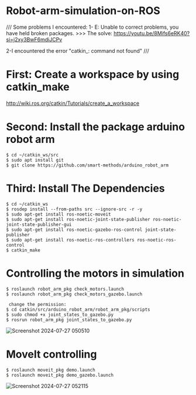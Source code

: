 # Robot-arm-simulation-on-ROS
/// 
Some problems I encountered: 
   1- E: Unable to correct problems, you have held broken packages. >>> The solve: https://youtu.be/8Mifs6eRK40?si=j2xy3BwF6mdiJCPv

   2-I encountered the error "catkin_: command not found"
                                                              ///
                                                              
# First: Create a workspace by using catkin_make  
 http://wiki.ros.org/catkin/Tutorials/create_a_workspace

# Second: Install the package arduino robot arm
    $ cd ~/catkin_ws/src 
    $ sudo apt install git 
    $ git clone https://github.com/smart-methods/arduino_robot_arm

# Third: Install The Dependencies
    $ cd ~/catkin_ws
    $ rosdep install --from-paths src --ignore-src -r -y
    $ sudo apt-get install ros-noetic-moveit 
    $ sudo apt-get install ros-noetic-joint-state-publisher ros-noetic-joint-state-publisher-gui
    $ sudo apt-get install ros-noetic-gazebo-ros-control joint-state-publisher
    $ sudo apt-get install ros-noetic-ros-controllers ros-noetic-ros-control
    $ catkin_make


 # Controlling the motors in simulation
 
    $ roslaunch robot_arm_pkg check_motors.launch 
    $ roslaunch robot_arm_pkg check_motors_gazebo.launch 
     
     change the permission:
    $ cd catkin/src/arduino_robot_arm/robot_arm_pkg/scripts 
    $ sudo chmod +x joint_states_to_gazebo.py
    $ rosrun robot_arm_pkg joint_states_to_gazebo.py 
![Screenshot 2024-07-27 050510](https://github.com/user-attachments/assets/1d14869c-e746-49ec-91af-ccd067e8619f)


 # MoveIt controlling
    $ roslaunch moveit_pkg demo.launch
    $ roslaunch moveit_pkg demo_gazebo.launch
![Screenshot 2024-07-27 052115](https://github.com/user-attachments/assets/a188d093-056e-4c55-bc9d-82f9ec298e4e)
